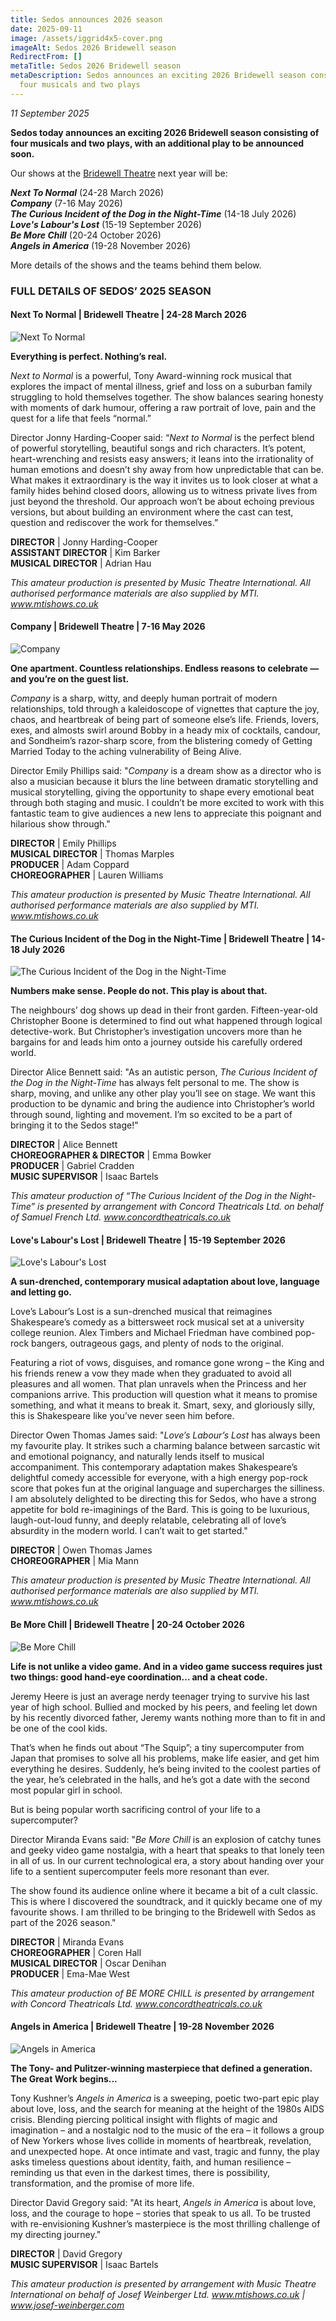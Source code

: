 ```yaml
---
title: Sedos announces 2026 season
date: 2025-09-11
image: /assets/iggrid4x5-cover.png
imageAlt: Sedos 2026 Bridewell season
RedirectFrom: []
metaTitle: Sedos 2026 Bridewell season
metaDescription: Sedos announces an exciting 2026 Bridewell season consisting of
  four musicals and two plays
---
```

*11 September 2025*

**Sedos today announces an exciting 2026 Bridewell season consisting of four musicals and two plays, with an additional play to be announced soon.**

Our shows at the [Bridewell Theatre](https://www.sedos.co.uk/venues/bridewell) next year will be:

***Next To Normal*** (24-28 March 2026)\
***Company*** (7-16 May 2026)\
***The Curious Incident of the Dog in the Night-Time*** (14-18 July 2026)\
***Love's Labour's Lost*** (15-19 September 2026)\
***Be More Chill*** (20-24 October 2026)\
***Angels in America*** (19-28 November 2026)

More details of the shows and the teams behind them below.

### **FULL DETAILS OF SEDOS’ 2025 SEASON**

#### Next To Normal | Bridewell Theatre | 24-28 March 2026

![Next To Normal](/assets/bridewellpostera4-nexttonormal.png)

**Everything is perfect. Nothing’s real.**

*Next to Normal* is a powerful, Tony Award-winning rock musical that explores the impact of mental illness, grief and loss on a suburban family struggling to hold themselves together. The show balances searing honesty with moments of dark humour, offering a raw portrait of love, pain and the quest for a life that feels “normal.”

Director Jonny Harding-Cooper said: “*Next to Normal* is the perfect blend of powerful storytelling, beautiful songs and rich characters. It’s potent, heart-wrenching and resists easy answers; it leans into the irrationality of human emotions and doesn’t shy away from how unpredictable that can be. What makes it extraordinary is the way it invites us to look closer at what a family hides behind closed doors, allowing us to witness private lives from just beyond the threshold. Our approach won’t be about echoing previous versions, but about building an environment where the cast can test, question and rediscover the work for themselves.”

**DIRECTOR** | Jonny Harding-Cooper\
**ASSISTANT DIRECTOR** | Kim Barker\
**MUSICAL DIRECTOR** | Adrian Hau

*This amateur production is presented by Music Theatre International. All authorised performance materials are also supplied by MTI. www.mtishows.co.uk*

#### Company | Bridewell Theatre | 7-16 May 2026

![Company](/assets/bridewellpostera4-company.png)

**One apartment. Countless relationships. Endless reasons to celebrate — and you’re on the guest list.**

*Company* is a sharp, witty, and deeply human portrait of modern relationships, told through a kaleidoscope of vignettes that capture the joy, chaos, and heartbreak of being part of someone else’s life. Friends, lovers, exes, and almosts swirl around Bobby in a heady mix of cocktails, candour, and Sondheim’s razor-sharp score, from the blistering comedy of Getting Married Today to the aching vulnerability of Being Alive.

Director Emily Phillips said: "*Company* is a dream show as a director who is also a musician because it blurs the line between dramatic storytelling and musical storytelling, giving the opportunity to shape every emotional beat through both staging and music. I couldn’t be more excited to work with this fantastic team to give audiences a new lens to appreciate this poignant and hilarious show through."

**DIRECTOR** | Emily Phillips\
**MUSICAL DIRECTOR** | Thomas Marples\
**PRODUCER** | Adam Coppard\
**CHOREOGRAPHER** | Lauren Williams

*This amateur production is presented by Music Theatre International. All authorised performance materials are also supplied by MTI. www.mtishows.co.uk*

#### The Curious Incident of the Dog in the Night-Time | Bridewell Theatre | 14-18 July 2026

![The Curious Incident of the Dog in the Night-Time](/assets/bridewellpostera4-curiousincident-1-.png)

**Numbers make sense. People do not. This play is about that.**

The neighbours’ dog shows up dead in their front garden. Fifteen-year-old Christopher Boone is determined to find out what happened through logical detective-work. But Christopher’s investigation uncovers more than he bargains for and leads him onto a journey outside his carefully ordered world.

Director Alice Bennett said: "As an autistic person, *The Curious Incident of the Dog in the Night-Time* has always felt personal to me. The show is sharp, moving, and unlike any other play you’ll see on stage. We want this production to be dynamic and bring the audience into Christopher’s world through sound, lighting and movement. I’m so excited to be a part of bringing it to the Sedos stage!"

**DIRECTOR** | Alice Bennett\
**CHOREOGRAPHER & DIRECTOR** | Emma Bowker\
**PRODUCER** | Gabriel Cradden\
**MUSIC SUPERVISOR** | Isaac Bartels

*This amateur production of “The Curious Incident of the Dog in the Night-Time” is presented by arrangement with Concord Theatricals Ltd. on behalf of Samuel French Ltd. www.concordtheatricals.co.uk*

#### Love's Labour's Lost | Bridewell Theatre | 15-19 September 2026

![Love's Labour's Lost](/assets/bridewellpostera4-loveslabourslost.png)

**A sun-drenched, contemporary musical adaptation about love, language and letting go.**

Love’s Labour’s Lost is a sun-drenched musical that reimagines Shakespeare’s comedy as a bittersweet rock musical set at a university college reunion. Alex Timbers and Michael Friedman have combined pop-rock bangers, outrageous gags, and plenty of nods to the original. 

Featuring a riot of vows, disguises, and romance gone wrong – the King and his friends renew a vow they made when they graduated to avoid all pleasures and all women. That plan unravels when the Princess and her companions arrive. This production will question what it means to promise something, and what it means to break it.  Smart, sexy, and gloriously silly, this is Shakespeare like you’ve never seen him before.

Director Owen Thomas James said: "*Love’s Labour’s Lost* has always been my favourite play. It strikes such a charming balance between sarcastic wit and emotional poignancy, and naturally lends itself to musical accompaniment. This contemporary adaptation makes Shakespeare’s delightful comedy accessible for everyone, with a high energy pop-rock score that pokes fun at the original language and supercharges the silliness. I am absolutely delighted to be directing this for Sedos, who have a strong appetite for bold re-imaginings of the Bard. This is going to be luxurious, laugh-out-loud funny, and deeply relatable, celebrating all of love’s absurdity in the modern world. I can’t wait to get started."

**DIRECTOR** | Owen Thomas James\
**CHOREOGRAPHER** | Mia Mann

*This amateur production is presented by Music Theatre International. All authorised performance materials are also supplied by MTI. www.mtishows.co.uk*

#### Be More Chill | Bridewell Theatre | 20-24 October 2026

![Be More Chill](/assets/bridewellpostera4-bemorechill.png)

**Life is not unlike a video game. And in a video game success requires just two things: good hand-eye coordination… and a cheat code.**

Jeremy Heere is just an average nerdy teenager trying to survive his last year of high school. Bullied and mocked by his peers, and feeling let down by his recently divorced father, Jeremy wants nothing more than to fit in and be one of the cool kids. 

That’s when he finds out about “The Squip”; a tiny supercomputer from Japan that promises to solve all his problems, make life easier, and get him everything he desires. Suddenly, he’s being invited to the coolest parties of the year, he’s celebrated in the halls, and he’s got a date with the second most popular girl in school. 

But is being popular worth sacrificing control of your life to a supercomputer? 

Director Miranda Evans said: "*Be More Chill* is an explosion of catchy tunes and geeky video game nostalgia, with a heart that speaks to that lonely teen in all of us. In our current technological era, a story about handing over your life to a sentient supercomputer feels more resonant than ever. 

The show found its audience online where it became a bit of a cult classic. This is where I discovered the soundtrack, and it quickly became one of my favourite shows. I am thrilled to be bringing to the Bridewell with Sedos as part of the 2026 season."

**DIRECTOR** | Miranda Evans\
**CHOREOGRAPHER** | Coren Hall\
**MUSICAL DIRECTOR** | Oscar Denihan\
**PRODUCER** | Ema-Mae West

*This amateur production of BE MORE CHILL is presented by arrangement with Concord Theatricals Ltd. www.concordtheatricals.co.uk*

#### Angels in America | Bridewell Theatre | 19-28 November 2026

![Angels in America](/assets/bridewellpostera4-angelsinamerica.png)

**The Tony- and Pulitzer-winning masterpiece that defined a generation. The Great Work begins...**

Tony Kushner’s *Angels in America* is a sweeping, poetic two-part epic play about love, loss, and the search for meaning at the height of the 1980s AIDS crisis. Blending piercing political insight with flights of magic and imagination – and a nostalgic nod to the music of the era – it follows a group of New Yorkers whose lives collide in moments of heartbreak, revelation, and unexpected hope. At once intimate and vast, tragic and funny, the play asks timeless questions about identity, faith, and human resilience – reminding us that even in the darkest times, there is possibility, transformation, and the promise of more life. 

Director David Gregory said: "At its heart, *Angels in America* is about love, loss, and the courage to hope – stories that speak to us all. To be trusted with re-envisioning Kushner’s masterpiece is the most thrilling challenge of my directing journey."

**DIRECTOR** | David Gregory\
**MUSIC SUPERVISOR** | Isaac Bartels

*This amateur production is presented by arrangement with Music Theatre International on behalf of Josef Weinberger Ltd. www.mtishows.co.uk | www.josef-weinberger.com*
